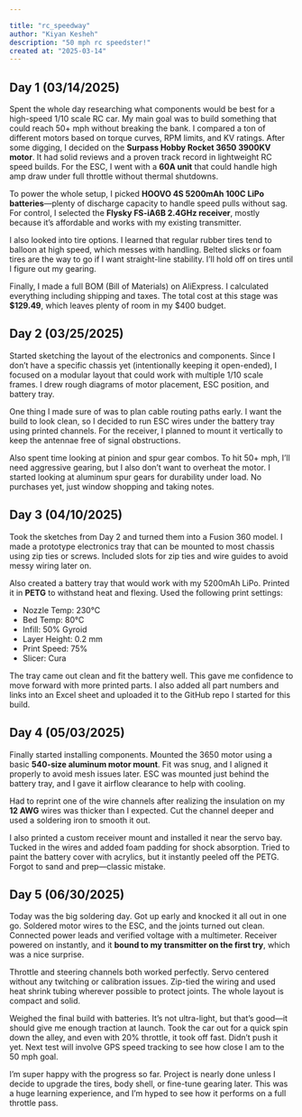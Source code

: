 ```yaml
---

title: "rc_speedway"
author: "Kiyan Kesheh"
description: "50 mph rc speedster!"
created at: "2025-03-14"
---
```


## Day 1 (03/14/2025)

Spent the whole day researching what components would be best for a high-speed 1/10 scale RC car. My main goal was to build something that could reach 50+ mph without breaking the bank. I compared a ton of different motors based on torque curves, RPM limits, and KV ratings. After some digging, I decided on the **Surpass Hobby Rocket 3650 3900KV motor**. It had solid reviews and a proven track record in lightweight RC speed builds. For the ESC, I went with a **60A unit** that could handle high amp draw under full throttle without thermal shutdowns.

To power the whole setup, I picked **HOOVO 4S 5200mAh 100C LiPo batteries**—plenty of discharge capacity to handle speed pulls without sag. For control, I selected the **Flysky FS-iA6B 2.4GHz receiver**, mostly because it’s affordable and works with my existing transmitter.

I also looked into tire options. I learned that regular rubber tires tend to balloon at high speed, which messes with handling. Belted slicks or foam tires are the way to go if I want straight-line stability. I’ll hold off on tires until I figure out my gearing.

Finally, I made a full BOM (Bill of Materials) on AliExpress. I calculated everything including shipping and taxes. The total cost at this stage was **\$129.49**, which leaves plenty of room in my \$400 budget.


## Day 2 (03/25/2025)

Started sketching the layout of the electronics and components. Since I don’t have a specific chassis yet (intentionally keeping it open-ended), I focused on a modular layout that could work with multiple 1/10 scale frames. I drew rough diagrams of motor placement, ESC position, and battery tray.

One thing I made sure of was to plan cable routing paths early. I want the build to look clean, so I decided to run ESC wires under the battery tray using printed channels. For the receiver, I planned to mount it vertically to keep the antennae free of signal obstructions.

Also spent time looking at pinion and spur gear combos. To hit 50+ mph, I’ll need aggressive gearing, but I also don’t want to overheat the motor. I started looking at aluminum spur gears for durability under load. No purchases yet, just window shopping and taking notes.


## Day 3 (04/10/2025)

Took the sketches from Day 2 and turned them into a Fusion 360 model. I made a prototype electronics tray that can be mounted to most chassis using zip ties or screws. Included slots for zip ties and wire guides to avoid messy wiring later on.

Also created a battery tray that would work with my 5200mAh LiPo. Printed it in **PETG** to withstand heat and flexing. Used the following print settings:

* Nozzle Temp: 230°C
* Bed Temp: 80°C
* Infill: 50% Gyroid
* Layer Height: 0.2 mm
* Print Speed: 75%
* Slicer: Cura

The tray came out clean and fit the battery well. This gave me confidence to move forward with more printed parts. I also added all part numbers and links into an Excel sheet and uploaded it to the GitHub repo I started for this build.


## Day 4 (05/03/2025)

Finally started installing components. Mounted the 3650 motor using a basic **540-size aluminum motor mount**. Fit was snug, and I aligned it properly to avoid mesh issues later. ESC was mounted just behind the battery tray, and I gave it airflow clearance to help with cooling.

Had to reprint one of the wire channels after realizing the insulation on my **12 AWG** wires was thicker than I expected. Cut the channel deeper and used a soldering iron to smooth it out.

I also printed a custom receiver mount and installed it near the servo bay. Tucked in the wires and added foam padding for shock absorption. Tried to paint the battery cover with acrylics, but it instantly peeled off the PETG. Forgot to sand and prep—classic mistake.


## Day 5 (06/30/2025)

Today was the big soldering day. Got up early and knocked it all out in one go. Soldered motor wires to the ESC, and the joints turned out clean. Connected power leads and verified voltage with a multimeter. Receiver powered on instantly, and it **bound to my transmitter on the first try**, which was a nice surprise.

Throttle and steering channels both worked perfectly. Servo centered without any twitching or calibration issues. Zip-tied the wiring and used heat shrink tubing wherever possible to protect joints. The whole layout is compact and solid.

Weighed the final build with batteries. It’s not ultra-light, but that’s good—it should give me enough traction at launch. Took the car out for a quick spin down the alley, and even with 20% throttle, it took off fast. Didn’t push it yet. Next test will involve GPS speed tracking to see how close I am to the 50 mph goal.

I’m super happy with the progress so far. Project is nearly done unless I decide to upgrade the tires, body shell, or fine-tune gearing later. This was a huge learning experience, and I’m hyped to see how it performs on a full throttle pass.
